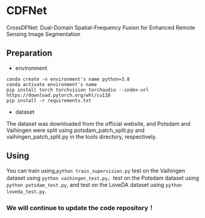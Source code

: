 ﻿# CDFNet
 CrossDFNet: Dual-Domain Spatial-Frequency Fusion for Enhanced Remote Sensing Image Segmentation  
 ## Preparation  
*  	environment	
```
conda create -n environment's name python=3.8
conda activate environment's name
pip install torch torchvision torchaudio --index-url https://download.pytorch.org/whl/cu118
pip install -r requirements.txt
```
*  	dataset

The dataset was downloaded from the official website, and Potsdam and Vaihingen were split using potsdam_patch_split.py and vaihingen_patch_split.py in the tools directory, respectively. 

## Using
You can train using,`python train_supervision.py` test on the Vaihingen dataset using `python vaihingen_test.py`，test on the Potsdam dataset using `python potsdam_test.py`,  and test on the LoveDA dataset using `python loveda_test.py`.  

### We will continue to update the code repository！
